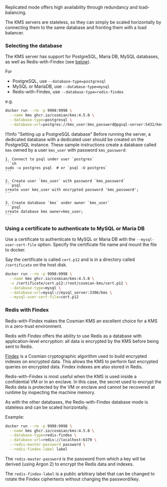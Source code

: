 Replicated mode offers high availability through redundancy and load-balancing.

The KMS servers are stateless, so they can simply be scaled horizontally by connecting them to the same database and fronting them with a load balancer.

### Selecting the database

The KMS server has support for PostgreSQL, Maria DB, MySQL databases, as well as Redis-with-Findex (see [below](#redis-with-findex)).

For

- PostgreSQL, use `--database-type=postgresql`
- MySQL or MariaDB, use `--database-type=mysql`
- Redis-with-Findex, use `--database-type=redis-findex`

e.g.

```sh
docker run --rm -p 9998:9998 \
  --name kms ghcr.io/cosmian/kms:4.5.0 \
  --database-type=postgresql \
  --database-url=postgres://kms_user:kms_password@pgsql-server:5432/kms

```

!!!info "Setting up a PostgreSQL database"
    Before running the server, a dedicated database with a dedicated user should be created on the PostgreSQL instance. These sample instructions create a database called `kms` owned by a user `kms_user` with password `kms_password`:

    1. Connect to psql under user `postgres`
    ```sh
    sudo -u postgres psql  # or `psql -U postgres`
    ```

    2. Create user `kms_user` with password `kms_password`
    ```psql
    create user kms_user with encrypted password 'kms_password';
    ```

    3. Create database `kms` under owner `kms_user`
    ```psql
    create database kms owner=kms_user;
    ```

### Using a certificate to authenticate to MySQL or Maria DB

Use a certificate to authenticate to MySQL or Maria DB with the `--mysql-user-cert-file` option. Specify the certificate file name and mount the file to docker.

Say the certificate is called `cert.p12` and is in a directory called `/certificate` on the host disk.

```sh
docker run --rm -p 9998:9998 \
  --name kms ghcr.io/cosmian/kms:4.5.0 \
  -v /certificate/cert.p12:/root/cosmian-kms/cert.p12 \
  --database-type=mysql \
  --database-url=mysql://mysql_server:3306/kms \
  --mysql-user-cert-file=cert.p12
```

### Redis with Findex

Redis-with-Findex makes the Cosmian KMS an excellent choice for a KMS in a zero-trust environment.

Redis with Findex offers the ability to use Redis as a database with application-level encryption: all data is encrypted by the KMS before being sent to Redis.

[Findex](https://github.com/Cosmian/findex/) is a Cosmian cryptographic algorithm used to build encrypted indexes on encrypted data. This allows the KMS to perform fast encrypted queries on encrypted data. Findex indexes are also stored in Redis.

Redis-with-Findex is most useful when the KMS is used inside a confidential VM or in an enclave. In this case, the secret used to encrypt the Redis data is protected by the VM or enclave and cannot be recovered at runtime by inspecting the machine memory.

As with the other databases, the Redis-with-Findex database mode is stateless and can be scaled horizontally.

Example:

```sh
docker run --rm -p 9998:9998 \
  --name kms ghcr.io/cosmian/kms:4.5.0 \
  --database-type=redis-findex \
  --database-url=redis://localhost:6379 \
  --redis-master-password password \
  --redis-findex-label label
```

The `redis-master-password` is the password from which a key will be derived (using Argon 2) to encrypt the Redis data and indexes.

The `redis-findex-label` is a public arbitrary label that can be changed to rotate the Findex ciphertexts without changing the password/key.
